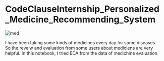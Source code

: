 # CodeClauseInternship_Personalized_Medicine_Recommending_System
![med](https://github.com/Prabhoda/CodeClauseInternship_Personalized_Medicine_Recommending_System/assets/103125935/61045932-07c3-475c-bae0-166782a22ea4)


I have been taking some kinds of medicines every day for some diseases. So the reveiw and evaluation from some users about mediciens are very helpful. In this notebook, I tried EDA from the data of medichine evaluation.
